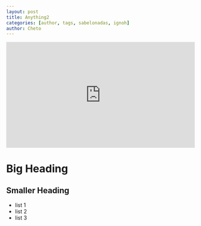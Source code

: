 ```yaml
---
layout: post
title: Anything2
categories: [author, tags, sabelonadas, ignoh]
author: Cheto
---
```


<style>.embed-container { position: relative; padding-bottom: 56.25%; height: 0; overflow: hidden; max-width: 100%; } .embed-container iframe, .embed-container object, .embed-container embed { position: absolute; top: 0; left: 0; width: 100%; height: 100%; }</style><div class='embed-container'><iframe src='https://www.youtube.com/embed/HXoy7IcO3lM' frameborder='0' allowfullscreen></iframe></div>

# Big Heading

## Smaller Heading

* list 1
* list 2
* list 3
